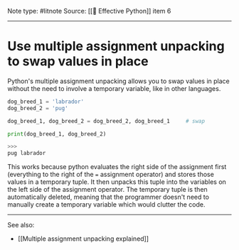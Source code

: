Note type: #litnote
Source: [[📖 Effective Python]] item 6

---
# Use multiple assignment unpacking to swap values in place
Python's multiple assignment unpacking allows you to swap values in place without the need to involve a temporary variable, like in other languages.
```python
dog_breed_1 = 'labrador'
dog_breed_2 = 'pug'

dog_breed_1, dog_breed_2 = dog_breed_2, dog_breed_1		# swap

print(dog_breed_1, dog_breed_2)

>>>
pug labrador
```

This works because python evaluates the right side of the assignment first (everything to the right of the `=` assignment operator) and stores those values in a temporary tuple. It then unpacks this tuple into the variables on the left side of the assignment operator. The temporary tuple is then automatically deleted, meaning that the programmer doesn't need to manually create a temporary variable which would clutter the code.

---
See also:
- [[Multiple assignment unpacking explained]]